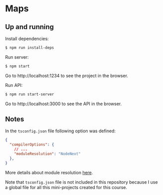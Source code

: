 # Maps

## Up and running

Install dependencies:

```bash
$ npm run install-deps
```

Run server:

```bash
$ npm start
```

Go to http://localhost:1234 to see the project in the browser.

Run API:

```bash
$ npm run start-server
```

Go to http://localhost:3000 to see the API in the browser.

## Notes

In the `tsconfig.json` file following option was defined:

```json
{
  "compilerOptions": {
    // ...
    "moduleResolution": "NodeNext"
  },
}
```

More details about module resolution [here](https://www.typescriptlang.org/tsconfig#moduleResolution).

Note that `tsconfig.json` file is not included in this repository because I use a global file for all this mini-projects created for this course.
